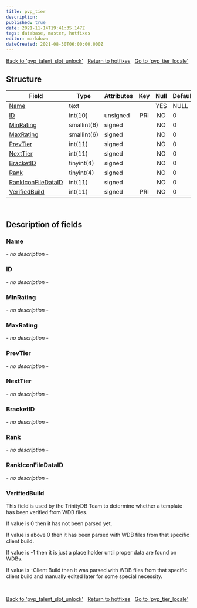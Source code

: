 ```yaml
---
title: pvp_tier
description: 
published: true
date: 2021-11-14T19:41:35.147Z
tags: database, master, hotfixes
editor: markdown
dateCreated: 2021-08-30T06:00:00.000Z
---
```


<a href="https://dev.trinitycore.info/en/database/master/hotfixes/pvp_talent_slot_unlock" class="mt-5 v-btn v-btn--depressed v-btn--flat v-btn--outlined theme--light v-size--default darkblue--text text--lighten-3"><span class="v-btn__content"><i aria-hidden="true" class="v-icon notranslate v-icon--left mdi mdi-arrow-left theme--light"></i><span>Back to 'pvp_talent_slot_unlock'</span></span></a>&nbsp;&nbsp;&nbsp;<a href="https://dev.trinitycore.info/en/database/master/hotfixes/home" class="mt-5 v-btn v-btn--depressed v-btn--flat v-btn--outlined theme--light v-size--default darkblue--text text--lighten-3"><span class="v-btn__content"><i aria-hidden="true" class="v-icon notranslate v-icon--left mdi mdi-home-outline theme--light"></i><span>Return to hotfixes</span></span></a>&nbsp;&nbsp;&nbsp;<a href="https://dev.trinitycore.info/en/database/master/hotfixes/pvp_tier_locale" class="mt-5 v-btn v-btn--depressed v-btn--flat v-btn--outlined theme--light v-size--default darkblue--text text--lighten-3"><span class="v-btn__content"><span>Go to 'pvp_tier_locale'</span><i aria-hidden="true" class="v-icon notranslate v-icon--right mdi mdi-arrow-right theme--light"></i></span></a>

## Structure

| Field | Type | Attributes | Key | Null | Default | Extra | Comment |
| --- | --- | --- | :---: | :---: | --- | --- | --- |
| [Name](#name) | text |  |  | YES | NULL |  |  |
| [ID](#id) | int(10) | unsigned | PRI | NO | 0 |  |  |
| [MinRating](#minrating) | smallint(6) | signed |  | NO | 0 |  |  |
| [MaxRating](#maxrating) | smallint(6) | signed |  | NO | 0 |  |  |
| [PrevTier](#prevtier) | int(11) | signed |  | NO | 0 |  |  |
| [NextTier](#nexttier) | int(11) | signed |  | NO | 0 |  |  |
| [BracketID](#bracketid) | tinyint(4) | signed |  | NO | 0 |  |  |
| [Rank](#rank) | tinyint(4) | signed |  | NO | 0 |  |  |
| [RankIconFileDataID](#rankiconfiledataid) | int(11) | signed |  | NO | 0 |  |  |
| [VerifiedBuild](#verifiedbuild) | int(11) | signed | PRI | NO | 0 |  |  |
&nbsp;
## Description of fields

### Name
*- no description -*
&nbsp;

### ID
*- no description -*
&nbsp;

### MinRating
*- no description -*
&nbsp;

### MaxRating
*- no description -*
&nbsp;

### PrevTier
*- no description -*
&nbsp;

### NextTier
*- no description -*
&nbsp;

### BracketID
*- no description -*
&nbsp;

### Rank
*- no description -*
&nbsp;

### RankIconFileDataID
*- no description -*
&nbsp;

### VerifiedBuild
This field is used by the TrinityDB Team to determine whether a template has been verified from WDB files.

If value is 0 then it has not been parsed yet.

If value is above 0 then it has been parsed with WDB files from that specific client build.

If value is -1 then it is just a place holder until proper data are found on WDBs.

If value is -Client Build then it was parsed with WDB files from that specific client build and manually edited later for some special necessity.

&nbsp;

<a href="https://dev.trinitycore.info/en/database/master/hotfixes/pvp_talent_slot_unlock" class="mt-5 v-btn v-btn--depressed v-btn--flat v-btn--outlined theme--light v-size--default darkblue--text text--lighten-3"><span class="v-btn__content"><i aria-hidden="true" class="v-icon notranslate v-icon--left mdi mdi-arrow-left theme--light"></i><span>Back to 'pvp_talent_slot_unlock'</span></span></a>&nbsp;&nbsp;&nbsp;<a href="https://dev.trinitycore.info/en/database/master/hotfixes/home" class="mt-5 v-btn v-btn--depressed v-btn--flat v-btn--outlined theme--light v-size--default darkblue--text text--lighten-3"><span class="v-btn__content"><i aria-hidden="true" class="v-icon notranslate v-icon--left mdi mdi-home-outline theme--light"></i><span>Return to hotfixes</span></span></a>&nbsp;&nbsp;&nbsp;<a href="https://dev.trinitycore.info/en/database/master/hotfixes/pvp_tier_locale" class="mt-5 v-btn v-btn--depressed v-btn--flat v-btn--outlined theme--light v-size--default darkblue--text text--lighten-3"><span class="v-btn__content"><span>Go to 'pvp_tier_locale'</span><i aria-hidden="true" class="v-icon notranslate v-icon--right mdi mdi-arrow-right theme--light"></i></span></a>

